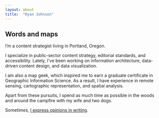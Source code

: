 ```yaml
---
layout: about
title:  "Ryan Johnson"
---
```

## Words and maps

I’m a content strategist living in Portland, Oregon.  

I specialize in public-sector content strategy, editorial standards, and accessibility. Lately, I've been working on information architecture, data-driven content design, and data visualization.

I am also a map geek, which inspired me to earn a graduate certificate in Geographic Information Science. As a result, I have experience in remote sensing, cartographic representation, and spatial analysis.

Apart from these pursuits, I spend as much time as possible in the woods and around the campfire with my wife and two dogs.

Sometimes, [I express opinions in writing](/posts).